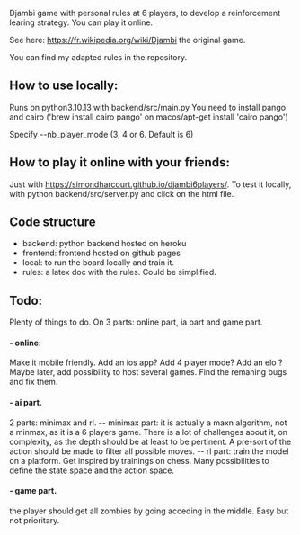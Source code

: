 


Djambi game with personal rules at 6 players, to develop a reinforcement learing strategy. You can play it online.

See here: https://fr.wikipedia.org/wiki/Djambi the original game.

You can find my adapted rules in the repository.


## How to use locally:
Runs on python3.10.13 with backend/src/main.py
You need to install pango and cairo ('brew install cairo pango' on macos/apt-get install 'cairo pango')

Specify --nb_player_mode (3, 4 or 6. Default is 6)

## How to play it online with your friends:
Just with https://simondharcourt.github.io/djambi6players/.
To test it locally, with python backend/src/server.py and click on the html file.

## Code structure
- backend: python backend hosted on heroku
- frontend: frontend hosted on github pages
- local: to run the board locally and train it.
- rules: a latex doc with the rules. Could be simplified.

## Todo:
Plenty of things to do. On 3 parts: online part, ia part and game part.

#### - online:
Make it mobile friendly. Add an ios app?
Add 4 player mode?
Add an elo ?
Maybe later, add possibility to host several games.
Find the remaning bugs and fix them.

#### - ai part.
2 parts: minimax and rl.
-- minimax part: it is actually a maxn algorithm, not a minmax, as it is a 6 players game. There is a lot of challenges about it, on complexity, as the depth should be at least to be pertinent. A pre-sort of the action should be made to filter all possible moves. 
-- rl part: train the model on a platform. Get inspired by trainings on chess. Many possibilities to define the state space and the action space.

#### - game part.
the player should get all zombies by going acceding in the middle. Easy but not prioritary.
